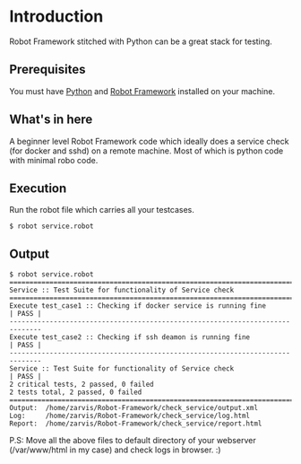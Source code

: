 # Introduction

Robot Framework stitched with Python can be a great stack for testing.

## Prerequisites

You must have [Python](https://www.python.org/downloads/) and [Robot Framework](http://robotframework.org/) installed on your machine. 

## What's in here

A beginner level Robot Framework code which ideally does a service check (for docker and sshd) on a remote machine. Most of which is python code with minimal robo code.

## Execution

Run the robot file which carries all your testcases. 

```
$ robot service.robot
```

## Output

```
$ robot service.robot
==============================================================================
Service :: Test Suite for functionality of Service check
==============================================================================
Execute test_case1 :: Checking if docker service is running fine      | PASS |
------------------------------------------------------------------------------
Execute test_case2 :: Checking if ssh deamon is running fine          | PASS |
------------------------------------------------------------------------------
Service :: Test Suite for functionality of Service check              | PASS |
2 critical tests, 2 passed, 0 failed
2 tests total, 2 passed, 0 failed
==============================================================================
Output:  /home/zarvis/Robot-Framework/check_service/output.xml
Log:     /home/zarvis/Robot-Framework/check_service/log.html
Report:  /home/zarvis/Robot-Framework/check_service/report.html
```

P.S: Move all the above files to default directory of your webserver (/var/www/html in my case) and check logs in browser. :) 
